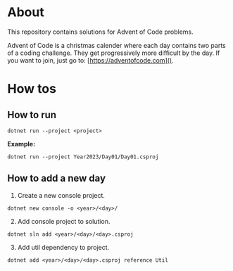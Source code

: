 # About

This repository contains solutions for Advent of Code problems.

Advent of Code is a christmas calender where each day contains two parts of a coding challenge. They get progressively more difficult by the day. If you want to join, just go to: [https://adventofcode.com]().

# How tos

## How to run

`dotnet run --project <project>`

**Example:**

`dotnet run --project Year2023/Day01/Day01.csproj`

## How to add a new day

1. Create a new console project.

`dotnet new console -o <year>/<day>/`

2. Add console project to solution.

`dotnet sln add <year>/<day>/<day>.csproj`

3. Add util dependency to project.

`dotnet add <year>/<day>/<day>.csproj reference Util`
